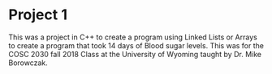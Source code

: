 # Project 1
This was a project in C++ to create a program using Linked Lists or Arrays to create a program that took 14 days of Blood sugar levels. 
This was for the COSC 2030 fall 2018 Class at the University of Wyoming taught by Dr. Mike Borowczak.
